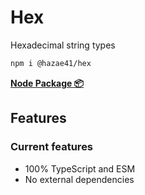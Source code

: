 # Hex

Hexadecimal string types

```bash
npm i @hazae41/hex
```

[**Node Package 📦**](https://www.npmjs.com/package/@hazae41/hex)

## Features

### Current features
- 100% TypeScript and ESM
- No external dependencies